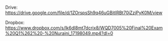 Drive: https://drive.google.com/file/d/1ZOrspsSh9q46uGBitIRBt70jZzjPyK0M/view

Dropbox: https://www.dropbox.com/s/lk6dl8mt7dcrix8/WQD7005%20Final%20Exam%20Q1%262%20-%20Nuraini_17198049.mp4?dl=0
